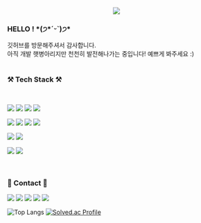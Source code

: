 <div>
<h1 align="center">
  <a href="https://git.io/typing-svg">
    <img src="https://readme-typing-svg.herokuapp.com/?lines=Hi,+There!+👋;This+is+Ming0o,+Software+major💻;Nice+to+meet+you!&center=true&size=20">
  </a>
</h1>

<h3> HELLO ! *(੭*ˊᵕˋ)੭* </h3>
  <p>
    깃허브를 방문해주셔서 감사합니다. <br>
  아직 개발 햇병아리지만 천천히 발전해나가는 중입니다! 예쁘게 봐주세요 :) <br>
  <br>
  </p>

<h3> ⚒️ Tech Stack ⚒️ </h3>
  <br>
<p>
<img src="https://img.shields.io/badge/TypeScript-3776AB?style=flat-square&logo=TypeScript&logoColor=white"/></a>
<img src="https://img.shields.io/badge/JavaScript-F7DF1E?style=flat-square&logo=JavaScript&logoColor=grey"/></a>
<img src="https://img.shields.io/badge/HTML5-E34F26?style=flat-square&logo=HTML5&logoColor=white"/>
<img src="https://img.shields.io/badge/CSS3-1572B6?style=flat-square&logo=CSS3&logoColor=white"/>
</p>
<p>
<img src="https://img.shields.io/badge/React-61DAFB?style=flat-square&logo=React&logoColor=black"/></a>
<img src="https://img.shields.io/badge/Redux-764ABC?style=flat-square&logo=Redux&logoColor=white"/></a>
<img src="https://img.shields.io/badge/Jest-C21325?style=flat-square&logo=Jest&logoColor=white"/></a>
<img src="https://img.shields.io/badge/styled components-DB7093?style=flat-square&logo=styled-components&logoColor=white"/></a>
</p>
<p>
<img src="https://img.shields.io/badge/Docker-2496ED?style=flat-square&logo=Docker&logoColor=white"/></a>
<img src="https://img.shields.io/badge/Node.js-339933?style=flat-square&logo=Node.js&logoColor=white"/>
</p>

<p>
<img src="https://img.shields.io/badge/Python-007396?style=flat-square&logo=Python&logoColor=white"/>
<img src="https://img.shields.io/badge/C-A8B9CC?style=flat-square&logo=C&logoColor=white"/>
</p>
</p>

<br>

 <h3> 📧 Contact 📧 </h3>
 <p>
  <a href="https://velog.io/@ming0o" target="_blank"><img src="https://img.shields.io/badge/Velog-20c997?style=flat-square&logo=Velog&logoColor=white"/></a>
  <a href="https://blog.naver.com/bb_olive" target="_blank"><img src="https://img.shields.io/badge/Blog-339933?style=flat-square&logo=Naver&logoColor=white"/></a>
  <a href="isha3992@gmail.com" target="_blank"><img src="https://img.shields.io/badge/Gmail-E34F26?style=flat-square&logo=Gmail&logoColor=white"/></a>
  <a href="bb_olive@naver.com" target="_blank"><img src="https://img.shields.io/badge/Email-339933?style=flat-square&logo=Naver&logoColor=white"/></a>
  <a href="https://github.com/ming0o" target="_blank"><img src="https://img.shields.io/badge/Github-232F3E?style=flat-square&logo=Github&logoColor=white"/></a>
  <br>
 </p>


![Top Langs](https://github-readme-stats.vercel.app/api/top-langs/?username=ming0o&layout=compact)
[![Solved.ac Profile](http://mazassumnida.wtf/api/v2/generate_badge?boj=ming0o)](https://solved.ac/ming0o/)

